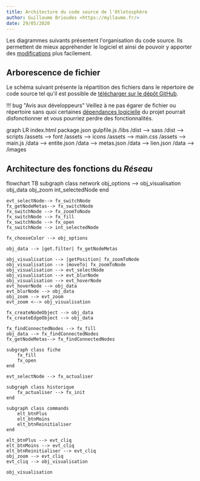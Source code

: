 ```yaml
---
title: Architecture du code source de l'Otletosphère
author: Guillaume Brioudes <https://myllaume.fr/>
date: 29/05/2020
---
```


Les diagrammes suivants présentent l'organisation du code source. Ils permettent de mieux appréhender le logiciel et ainsi de pouvoir y apporter des [modifications](/installation/#configuration) plus facilement.

## Arborescence de fichier

Le schéma suivant présente la répartition des fichiers dans le répertoire de code source tel qu'il est possible de [télécharger sur le dépôt GitHub](/installation).

!!! bug "Avis aux développeurs"
	Veillez à ne pas égarer de fichier ou répertoire sans quoi certaines [dépendances logicielle](/bibliotheques) du projet pourrait disfonctionner et vous pourriez perdre des fonctionnalités.

<div class="mermaid">
graph LR
	index.html
	package.json
	gulpfile.js
	/libs
	/dist --> sass
	/dist --> scripts
	/assets --> font
	/assets --> icons
	/assets --> main.css
	/assets --> main.js
	/data --> entite.json
	/data --> metas.json
	/data --> lien.json
	/data --> /images
</div>

## Architecture des fonctions du *Réseau*

<div class="mermaid">
flowchart TB
    subgraph class network
        obj_options --> obj_visualisation
        obj_data
        obj_zoom
        int_selectedNode
    end

    evt_selectNode--> fx_switchNode
    fx_getNodeMetas--> fx_switchNode
    fx_switchNode --> fx_zoomToNode
    fx_switchNode --> fx_fill
    fx_switchNode --> fx_open
    fx_switchNode --> int_selectedNode

    fx_chooseColor --> obj_options

    obj_data --> |get.filter| fx_getNodeMetas

    obj_visualisation --> |getPosition| fx_zoomToNode
    obj_visualisation --> |moveTo| fx_zoomToNode
    obj_visualisation --> evt_selectNode
    obj_visualisation --> evt_blurNode
    obj_visualisation --> evt_hoverNode
    evt_hoverNode --> obj_data
    evt_blurNode --> obj_data
    obj_zoom --> evt_zoom
    evt_zoom <--> obj_visualisation

    fx_createNodeObject --> obj_data
    fx_createEdgeObject --> obj_data

    fx_findConnectedNodes --> fx_fill
    obj_data --> fx_findConnectedNodes
    fx_getNodeMetas--> fx_findConnectedNodes

    subgraph class fiche
        fx_fill
        fx_open
    end

    evt_selectNode --> fx_actualiser

    subgraph class historique
        fx_actualiser --> fx_init
    end

    subgraph class commands
        elt_btnPlus
        elt_btnMoins
        elt_btnReinitialiser
    end

    elt_btnPlus --> evt_cliq
    elt_btnMoins --> evt_cliq
    elt_btnReinitialiser --> evt_cliq
    obj_zoom --> evt_cliq
    evt_cliq --> obj_visualisation

    obj_visualisation
</div>